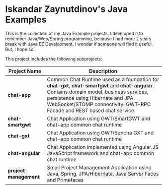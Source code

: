 
# Iskandar Zaynutdinov's Java Examples

This is the collection of my Java Example projects. I developed it to remember Java/Web/Spring programming, because I had more 2 years break with Java EE Development. I wonder if someone will find it useful. But, I hope so.

This project includes the following subprojects:

Project Name               | Description
---------------------------|--------------------------------------------------------------------------------------------------
**chat-app**               | Common Chat Runtime used as a foundation for **chat-gxt**, **chat-smartgwt** and **chat-angular**. Contains domain model, business services, persistence using Hibernate and JPA. WebSocket/STOMP connectivity. GWT-RPC Facade and REST based chat service.
**chat-smartgwt**          | Chat Application using GWT/SmartGWT and chat-app common chat runtime
**chat-gxt**               | Chat Application using GWT/Sencha GXT and chat-app common chat runtime
**chat-angular**           | Chat Application implemented using Angular.JS JavaScript framework and chat-app common chat runtime
**project-management**     | Small Project Management Application using Java, Spring, JPA/Hibernate, Java Server Faces and Primefaces
